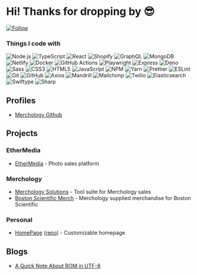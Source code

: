 # Hi! Thanks for dropping by 😎

[![Follow](https://img.shields.io/github/followers/AustinPoulson?label=Follow&style=social)](https://github.com/AustinPoulson)

### Things I code with
![Node.js](https://img.shields.io/badge/Node.js-339933?logo=node.js&logoColor=white&style=flat)
![TypeScript](https://img.shields.io/badge/TypeScript-3178C6?logo=typescript&logoColor=white&style=flat)
![React](https://img.shields.io/badge/React-61DAFB?logo=react&logoColor=white&style=flat)
![Shopify](https://img.shields.io/badge/Shopify-95BF47?logo=shopify&logoColor=white&style=flat)
![GraphQL](https://img.shields.io/badge/GraphQL-E10098?logo=graphql&logoColor=white&style=flat)
![MongoDB](https://img.shields.io/badge/MongoDB-47A248?logo=mongodb&logoColor=white&style=flat)
![Netlify](https://img.shields.io/badge/Netlify-00C7B7?logo=netlify&logoColor=white&style=flat)
![Docker](https://img.shields.io/badge/Docker-2496ED?logo=docker&logoColor=white&style=flat)
![GitHub Actions](https://img.shields.io/badge/GitHub%20Actions-2088FF?logo=githubactions&logoColor=white&style=flat)
![Playwright](https://img.shields.io/badge/Playwright-45BA4F?logo=playwright&logoColor=white&style=flat)
![Express](https://img.shields.io/badge/Express-000000?logo=express&logoColor=white&style=flat)
![Deno](https://img.shields.io/badge/Deno-000000?logo=deno&logoColor=white&style=flat)
![Sass](https://img.shields.io/badge/Sass-CC6699?logo=sass&logoColor=white&style=flat)
![CSS3](https://img.shields.io/badge/CSS3-1572B6?logo=css3&logoColor=white&style=flat)
![HTML5](https://img.shields.io/badge/HTML5-E34F26?logo=html5&logoColor=white&style=flat)
![JavaScript](https://img.shields.io/badge/JavaScript-F7DF1E?logo=javascript&logoColor=black&style=flat)
![NPM](https://img.shields.io/badge/NPM-CB3837?logo=npm&logoColor=white&style=flat)
![Yarn](https://img.shields.io/badge/Yarn-2C8EBB?logo=yarn&logoColor=white&style=flat)
![Prettier](https://img.shields.io/badge/Prettier-F7B93E?logo=prettier&logoColor=white&style=flat)
![ESLint](https://img.shields.io/badge/ESLint-4B32C3?logo=eslint&logoColor=white&style=flat)
![Git](https://img.shields.io/badge/Git-F05032?logo=git&logoColor=white&style=flat)
![GitHub](https://img.shields.io/badge/GitHub-181717?logo=github&logoColor=white&style=flat)
![Axios](https://img.shields.io/badge/Axios-5A29E4?logo=axios&logoColor=white&style=flat)
![Mandrill](https://img.shields.io/badge/Mandrill-F96B41?logo=mailchimp&logoColor=white&style=flat)
![Mailchimp](https://img.shields.io/badge/Mailchimp-FFE01B?logo=mailchimp&logoColor=black&style=flat)
![Twilio](https://img.shields.io/badge/Twilio-F22F46?logo=twilio&logoColor=white&style=flat)
![Elasticsearch](https://img.shields.io/badge/Elasticsearch-005571?logo=elasticsearch&logoColor=white&style=flat)
![Swiftype](https://img.shields.io/badge/Swiftype-2D2D2D?logoColor=white&style=flat)
![Sharp](https://img.shields.io/badge/Sharp-0DABDE?logo=npm&logoColor=white&style=flat)








## Profiles
- [Merchology Github](https://github.com/AustinMerchology)

## Projects
### EtherMedia
- [EtherMedia](https://ethermedia.app/) - Photo sales platform
### Merchology
- [Merchology Solutions](projects/Merchology/MerchologySolutions/MerchologySolutions.md) - Tool suite for Merchology sales
- [Boston Scientific Merch](projects/Merchology/BostonScientificMerch.md) - Merchology supplied merchandise for Boston Scientific
### Personal
- [HomePage](https://austinpoulson.github.io/HomePage/) ([repo](https://github.com/AustinPoulson/HomePage)) - Customizable homepage

## Blogs
- [A Quick Note About BOM in UTF-8](blogs/BOMinUTF-8.md)

<!--
**AustinPoulson/AustinPoulson** is a ✨ _special_ ✨ repository because its `README.md` (this file) appears on your GitHub profile.

Here are some ideas to get you started:

- 🔭 I’m currently working on ...
- 🌱 I’m currently learning ...
- 👯 I’m looking to collaborate on ...
- 🤔 I’m looking for help with ...
- 💬 Ask me about ...
- 📫 How to reach me: ...
- 😄 Pronouns: ...
- ⚡ Fun fact: ...
-->
